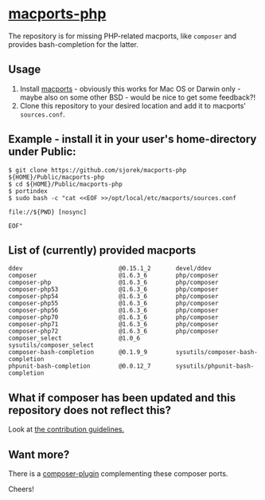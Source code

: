 # [macports-php](https://sjorek.github.io/macports-php/)

The repository is for missing PHP-related macports, like `composer` and
provides bash-completion for the latter.

## Usage

1. Install [macports](https://www.macports.org) - obviously this works
   for Mac OS or Darwin only - maybe also on some other BSD - would be
   nice to get some feedback?!
2. Clone this repository to your desired location and add it to macports'
   `sources.conf`.

## Example - install it in your user's home-directory under Public:

```console
$ git clone https://github.com/sjorek/macports-php ${HOME}/Public/macports-php
$ cd ${HOME}/Public/macports-php
$ portindex
$ sudo bash -c "cat <<EOF >>/opt/local/etc/macports/sources.conf

file://${PWD} [nosync]

EOF"
```

## List of (currently) provided macports

    ddev                           @0.15.1_2       devel/ddev
    composer                       @1.6.3_6        php/composer
    composer-php                   @1.6.3_6        php/composer
    composer-php53                 @1.6.3_6        php/composer
    composer-php54                 @1.6.3_6        php/composer
    composer-php55                 @1.6.3_6        php/composer
    composer-php56                 @1.6.3_6        php/composer
    composer-php70                 @1.6.3_6        php/composer
    composer-php71                 @1.6.3_6        php/composer
    composer-php72                 @1.6.3_6        php/composer
    composer_select                @1.0_6          sysutils/composer_select
    composer-bash-completion       @0.1.9_9        sysutils/composer-bash-completion
    phpunit-bash-completion        @0.0.12_7       sysutils/phpunit-bash-completion

## What if composer has been updated and this repository does not reflect this?

Look at [the contribution guidelines.](CONTRIBUTING.md)

## Want more?

There is a [composer-plugin](https://sjorek.github.io/composer-virtual-environment-plugin/)
complementing these composer ports.

Cheers!

